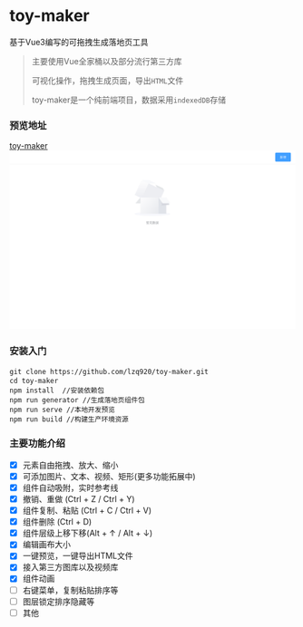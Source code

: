 # toy-maker

基于Vue3编写的可拖拽生成落地页工具
> 主要使用Vue全家桶以及部分流行第三方库
>
> 可视化操作，拖拽生成页面，导出```HTML```文件
> 
> toy-maker是一个纯前端项目，数据采用```indexedDB```存储


### 预览地址

[toy-maker](https://toy-maker.vercel.app/)
![img_1.png](preview.png)
### 安装入门

```
git clone https://github.com/lzq920/toy-maker.git
cd toy-maker
npm install  //安装依赖包
npm run generator //生成落地页组件包
npm run serve //本地开发预览
npm run build //构建生产环境资源
```

### 主要功能介绍

- [x] 元素自由拖拽、放大、缩小
- [x] 可添加图片、文本、视频、矩形(更多功能拓展中)
- [x] 组件自动吸附，实时参考线
- [x] 撤销、重做 (Ctrl + Z / Ctrl + Y)
- [x] 组件复制、粘贴 (Ctrl + C / Ctrl + V)
- [x] 组件删除 (Ctrl + D)
- [x] 组件层级上移下移(Alt + ↑ / Alt + ↓)
- [x] 编辑画布大小
- [x] 一键预览，一键导出HTML文件
- [x] 接入第三方图库以及视频库
- [x] 组件动画
- [ ] 右键菜单，复制粘贴排序等
- [ ] 图层锁定排序隐藏等
- [ ] 其他
